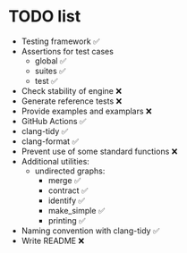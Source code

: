 # TODO list

- Testing framework ✅
- Assertions for test cases
    - global ✅
    - suites ✅
    - test ✅
- Check stability of engine ❌
- Generate reference tests ❌
- Provide examples and examplars ❌
- GitHub Actions ✅
- clang-tidy ✅
- clang-format ✅
- Prevent use of some standard functions ❌
- Additional utilities:
    - undirected graphs:
        - merge ✅
        - contract ✅
        - identify ✅
        - make_simple ✅
        - printing ✅
- Naming convention with clang-tidy ✅
- Write README ❌

